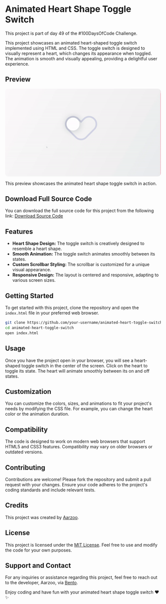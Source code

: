 # Animated Heart Shape Toggle Switch

This project is part of day 49 of the #100DaysOfCode Challenge.

This project showcases an animated heart-shaped toggle switch implemented using HTML and CSS. The toggle switch is designed to visually represent a heart, which changes its appearance when toggled. The animation is smooth and visually appealing, providing a delightful user experience.

## Preview

<div style="display: flex; align-items: center; justify-content: center; width: 100%; border-radius: 0.6rem;">
    <img src="preview.gif" alt="preview GIF" width="100%" height="100%" style="overflow: none; border-radius: inherit;"/>
</div>

This preview showcases the animated heart shape toggle switch in action.

## Download Full Source Code

You can download the full source code for this project from the following link: [Download Source Code](https://t.me/CodeWithAarzoo)

## Features

- **Heart Shape Design:** The toggle switch is creatively designed to resemble a heart shape.
- **Smooth Animation:** The toggle switch animates smoothly between its states.
- **Custom Scrollbar Styling:** The scrollbar is customized for a unique visual appearance.
- **Responsive Design:** The layout is centered and responsive, adapting to various screen sizes.

## Getting Started

To get started with this project, clone the repository and open the `index.html` file in your preferred web browser.

```bash
git clone https://github.com/your-username/animated-heart-toggle-switch.git
cd animated-heart-toggle-switch
open index.html
```

## Usage

Once you have the project open in your browser, you will see a heart-shaped toggle switch in the center of the screen. Click on the heart to toggle its state. The heart will animate smoothly between its on and off states.

## Customization

You can customize the colors, sizes, and animations to fit your project's needs by modifying the CSS file. For example, you can change the heart color or the animation duration.

## Compatibility

The code is designed to work on modern web browsers that support HTML5 and CSS3 features. Compatibility may vary on older browsers or outdated versions.

## Contributing

Contributions are welcome! Please fork the repository and submit a pull request with your changes. Ensure your code adheres to the project's coding standards and include relevant tests.

## Credits

This project was created by [Aarzoo](https://x.com/withaarzoo).

## License

This project is licensed under the [MIT License](LICENSE). Feel free to use and modify the code for your own purposes.

## Support and Contact

For any inquiries or assistance regarding this project, feel free to reach out to the developer, Aarzoo, via [Bento](https://bento.me/withaarzoo).

Enjoy coding and have fun with your animated heart shape toggle switch ❤️✨

